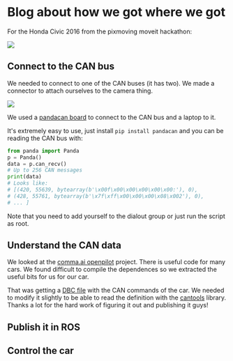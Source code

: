 # Blog about how we got where we got

For the Honda Civic 2016 from the pixmoving moveit hackathon:

![](honda_civic_pixmoving.jpg)

## Connect to the CAN bus

We needed to connect to one of the CAN buses (it has two). We made a connector to attach ourselves
to the camera thing.

![](our_connector.jpg)

We used a [pandacan board]() to connect to the CAN bus and a laptop to it. 

It's extremely easy to use, just install `pip install pandacan` and you can be reading the CAN bus with:

```python
from panda import Panda
p = Panda()
data = p.can_recv()
# Up to 256 CAN messages
print(data)
# Looks like:
# [(420, 55639, bytearray(b'\x00f\x00\x00\x00\x00\x00:'), 0),
# (428, 55761, bytearray(b'\x7f\xff\x00\x00\x00\x08\x002'), 0),
# ... ]
```

Note that you need to add yourself to the dialout group or just run the script as root.


## Understand the CAN data

We looked at the [comma.ai openpilot]() project. There is useful code for many cars. We found difficult to compile the dependences so we extracted
the useful bits for us for our car.

That was getting a [DBC file]() with the CAN commands of the car. We needed to modify it slightly to be able to read the definition with the
[cantools]() library. Thanks a lot for the hard work of figuring it out and publishing it guys!


## Publish it in ROS


## Control the car


